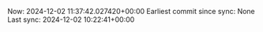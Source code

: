 Now: 2024-12-02 11:37:42.027420+00:00 Earliest commit since sync: None Last sync: 2024-12-02 10:22:41+00:00
